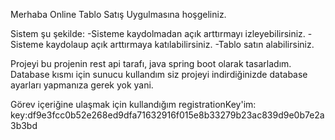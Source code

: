 Merhaba Online Tablo Satış Uygulmasına hoşgeliniz.

Sistem şu şekilde:
-Sisteme kaydolmadan açık arttırmayı izleyebilirsiniz. 
-Sisteme kaydolaup açık arttırmaya katılabilirsiniz.
-Tablo satın alabilirsiniz.

Projeyi bu projenin rest api tarafı, java spring boot olarak tasarladım.
Database kısmı için sunucu kullandım siz projeyi indirdiğinizde database ayarları yapmanıza gerek yok yani.

Görev içeriğine ulaşmak için kullandığım registrationKey'im:
key:df9e3fcc0b52e268ed9dfa71632916f015e8b33279b23ac839d9e0b7e2a3b3bd

